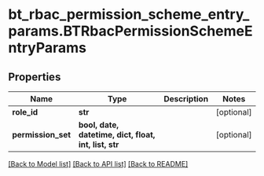 # bt_rbac_permission_scheme_entry_params.BTRbacPermissionSchemeEntryParams

## Properties
Name | Type | Description | Notes
------------ | ------------- | ------------- | -------------
**role_id** | **str** |  | [optional] 
**permission_set** | **bool, date, datetime, dict, float, int, list, str** |  | [optional] 

[[Back to Model list]](../README.md#documentation-for-models) [[Back to API list]](../README.md#documentation-for-api-endpoints) [[Back to README]](../README.md)



